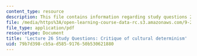 ```yaml
---
content_type: resource
description: This file contains information regarding study questions 26.
file: /media/https%3A/open-learning-course-data-rc.s3.amazonaws.com/9-20-animal-behavior-fall-2013/79b7d398cb5ad585917650b530621880_MIT9_20F13_L26_Qs.pdf
file_type: application/pdf
resourcetype: Document
title: 'Lecture 26 Study Questions: Critique of cultural determinism'
uid: 79b7d398-cb5a-d585-9176-50b530621880
---
```

